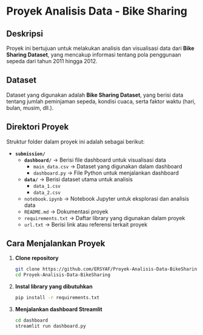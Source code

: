 # Proyek Analisis Data - Bike Sharing  

## **Deskripsi**  
Proyek ini bertujuan untuk melakukan analisis dan visualisasi data dari **Bike Sharing Dataset**, yang mencakup informasi tentang pola penggunaan sepeda dari tahun 2011 hingga 2012.

## **Dataset**  
Dataset yang digunakan adalah **Bike Sharing Dataset**, yang berisi data tentang jumlah peminjaman sepeda, kondisi cuaca, serta faktor waktu (hari, bulan, musim, dll.).

## **Direktori Proyek**  
Struktur folder dalam proyek ini adalah sebagai berikut:

- **`submission/`**  
  - **`dashboard/`** → Berisi file dashboard untuk visualisasi data  
    - `main_data.csv` → Dataset yang digunakan dalam dashboard  
    - `dashboard.py` → File Python untuk menjalankan dashboard  
  - **`data/`** → Berisi dataset utama untuk analisis  
    - `data_1.csv`  
    - `data_2.csv`  
  - `notebook.ipynb` → Notebook Jupyter untuk eksplorasi dan analisis data  
  - `README.md` → Dokumentasi proyek  
  - `requirements.txt` → Daftar library yang digunakan dalam proyek  
  - `url.txt` → Berisi link atau referensi terkait proyek  

## **Cara Menjalankan Proyek**  
1. **Clone repository**  
   ```sh
   git clone https://github.com/ERSYAF/Proyek-Analisis-Data-BikeSharing.git
   cd Proyek-Analisis-Data-BikeSharing

2. **Instal library yang dibutuhkan**
   ```sh
   pip install -r requirements.txt

3. **Menjalankan dashboard Streamlit**
   ```sh
   cd dashboard
   streamlit run dashboard.py

